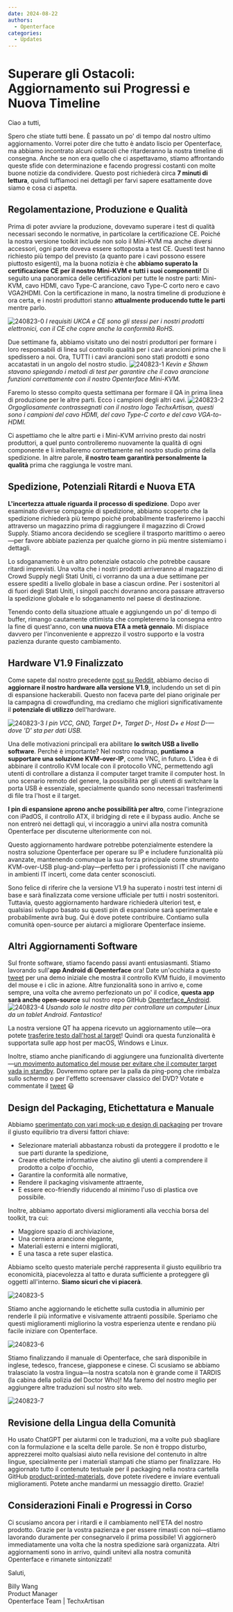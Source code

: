 ```yaml
---
date: 2024-08-22
authors:
  - Openterface
categories:
  - Updates
---
```

# Superare gli Ostacoli: Aggiornamento sui Progressi e Nuova Timeline

Ciao a tutti,

Spero che stiate tutti bene. È passato un po' di tempo dal nostro ultimo aggiornamento. Vorrei poter dire che tutto è andato liscio per Openterface, ma abbiamo incontrato alcuni ostacoli che ritarderanno la nostra timeline di consegna. Anche se non era quello che ci aspettavamo, stiamo affrontando queste sfide con determinazione e facendo progressi costanti con molte buone notizie da condividere. Questo post richiederà circa **7 minuti di lettura**, quindi tuffiamoci nei dettagli per farvi sapere esattamente dove siamo e cosa ci aspetta.

## Regolamentazione, Produzione e Qualità

Prima di poter avviare la produzione, dovevamo superare i test di qualità necessari secondo le normative, in particolare la certificazione CE. Poiché la nostra versione toolkit include non solo il Mini-KVM ma anche diversi accessori, ogni parte doveva essere sottoposta a test CE. Questi test hanno richiesto più tempo del previsto (a quanto pare i cavi possono essere piuttosto esigenti), ma la buona notizia è che **abbiamo superato la certificazione CE per il nostro Mini-KVM e tutti i suoi componenti!** Di seguito una panoramica delle certificazioni per tutte le nostre parti: Mini-KVM, cavo HDMI, cavo Type-C arancione, cavo Type-C corto nero e cavo VGA2HDMI. Con la certificazione in mano, la nostra timeline di produzione è ora certa, e i nostri produttori stanno **attualmente producendo tutte le parti** mentre parlo.

![240823-0](../pic/240823-0.jpg)
*I requisiti UKCA e CE sono gli stessi per i nostri prodotti elettronici, con il CE che copre anche la conformità RoHS.*

Due settimane fa, abbiamo visitato uno dei nostri produttori per formare i loro responsabili di linea sul controllo qualità per i cavi arancioni prima che li spedissero a noi. Ora, TUTTI i cavi arancioni sono stati prodotti e sono accatastati in un angolo del nostro studio.
![240823-1](../pic/240823-1.jpg)
*Kevin e Shawn stavano spiegando i metodi di test per garantire che il cavo arancione funzioni correttamente con il nostro Openterface Mini-KVM.*

Faremo lo stesso compito questa settimana per formare il QA in prima linea di produzione per le altre parti. Ecco i campioni degli altri cavi.
![240823-2](../pic/240823-2.jpg)
*Orgogliosamente contrassegnati con il nostro logo TechxArtisan, questi sono i campioni del cavo HDMI, del cavo Type-C corto e del cavo VGA-to-HDMI.*

Ci aspettiamo che le altre parti e i Mini-KVM arrivino presto dai nostri produttori, a quel punto controlleremo nuovamente la qualità di ogni componente e li imballeremo correttamente nel nostro studio prima della spedizione. In altre parole, **il nostro team garantirà personalmente la qualità** prima che raggiunga le vostre mani.

## Spedizione, Potenziali Ritardi e Nuova ETA

**L'incertezza attuale riguarda il processo di spedizione**. Dopo aver esaminato diverse compagnie di spedizione, abbiamo scoperto che la spedizione richiederà più tempo poiché probabilmente trasferiremo i pacchi attraverso un magazzino prima di raggiungere il magazzino di Crowd Supply. Stiamo ancora decidendo se scegliere il trasporto marittimo o aereo—per favore abbiate pazienza per qualche giorno in più mentre sistemiamo i dettagli.

Lo sdoganamento è un altro potenziale ostacolo che potrebbe causare ritardi imprevisti. Una volta che i nostri prodotti arriveranno al magazzino di Crowd Supply negli Stati Uniti, ci vorranno da una a due settimane per essere spediti a livello globale in base a ciascun ordine. Per i sostenitori al di fuori degli Stati Uniti, i singoli pacchi dovranno ancora passare attraverso la spedizione globale e lo sdoganamento nel paese di destinazione.

Tenendo conto della situazione attuale e aggiungendo un po' di tempo di buffer, rimango cautamente ottimista che completeremo la consegna entro la fine di quest'anno, con **una nuova ETA a metà gennaio**. Mi dispiace davvero per l'inconveniente e apprezzo il vostro supporto e la vostra pazienza durante questo cambiamento.

## Hardware V1.9 Finalizzato

Come sapete dal nostro precedente [post su Reddit](https://www.reddit.com/r/Openterface_miniKVM/comments/1e25pco/openterface_minikvm_v19_with_pins_for_more/), abbiamo deciso di **aggiornare il nostro hardware alla versione V1.9**, includendo un set di pin di espansione hackerabili. Questo non faceva parte del piano originale per la campagna di crowdfunding, ma crediamo che migliori significativamente il **potenziale di utilizzo** dell'hardware.

![240823-3](../pic/240823-3.jpg)
*I pin VCC, GND, Target D+, Target D-, Host D+ e Host D-—dove 'D' sta per dati USB.*

Una delle motivazioni principali era abilitare **lo switch USB a livello software**. Perché è importante? Nel nostro roadmap, **puntiamo a supportare una soluzione KVM-over-IP**, come VNC, in futuro. L'idea è di abbinare il controllo KVM locale con il protocollo VNC, permettendo agli utenti di controllare a distanza il computer target tramite il computer host. In uno scenario remoto del genere, la possibilità per gli utenti di switchare la porta USB è essenziale, specialmente quando sono necessari trasferimenti di file tra l'host e il target.

**I pin di espansione aprono anche possibilità per altro**, come l'integrazione con iPadOS, il controllo ATX, il bridging di rete e il bypass audio. Anche se non entrerò nei dettagli qui, vi incoraggio a unirvi alla nostra comunità Openterface per discuterne ulteriormente con noi.

Questo aggiornamento hardware potrebbe potenzialmente estendere la nostra soluzione Openterface per operare su IP e includere funzionalità più avanzate, mantenendo comunque la sua forza principale come strumento KVM-over-USB plug-and-play—perfetto per i professionisti IT che navigano in ambienti IT incerti, come data center sconosciuti.

Sono felice di riferire che la versione V1.9 ha superato i nostri test interni di base e sarà finalizzata come versione ufficiale per tutti i nostri sostenitori. Tuttavia, questo aggiornamento hardware richiederà ulteriori test, e qualsiasi sviluppo basato su questi pin di espansione sarà sperimentale e probabilmente avrà bug. Qui è dove potete contribuire. Contiamo sulla comunità open-source per aiutarci a migliorare Openterface insieme.

## Altri Aggiornamenti Software

Sul fronte software, stiamo facendo passi avanti entusiasmanti. Stiamo lavorando sull'**app Android di Openterface** ora! Date un'occhiata a questo [tweet](https://x.com/TechxArtisan/status/1825460088922071398) per una demo iniziale che mostra il controllo KVM fluido, il movimento del mouse e i clic in azione. Altre funzionalità sono in arrivo e, come sempre, una volta che avremo perfezionato un po' il codice, **questa app sarà anche open-source** sul nostro repo GitHub [Openterface_Android](https://github.com/TechxArtisanStudio/Openterface_Android).
![240823-4](pic/240823-4.jpg)
*Usando solo le nostre dita per controllare un computer Linux da un tablet Android. Fantastico!*

La nostra versione QT ha appena ricevuto un aggiornamento utile—ora potete [trasferire testo dall'host al target](https://x.com/TechxArtisan/status/1825919721960780131)! Quindi ora questa funzionalità è supportata sulle app host per macOS, Windows e Linux.

Inoltre, stiamo anche pianificando di aggiungere una funzionalità divertente—[un movimento automatico del mouse per evitare che il computer target vada in standby](https://x.com/TechxArtisan/status/1825471186668847241). Dovremmo optare per la palla da ping-pong che rimbalza sullo schermo o per l'effetto screensaver classico del DVD? Votate e commentate il [tweet](https://x.com/TechxArtisan/status/1825470086800691459) 😃

## Design del Packaging, Etichettatura e Manuale

Abbiamo [sperimentato con vari mock-up e design di packaging](https://www.reddit.com/r/Openterface_miniKVM/comments/1elm4vq/almost_ready_to_finalize_our_package_design/) per trovare il giusto equilibrio tra diversi fattori chiave:

- Selezionare materiali abbastanza robusti da proteggere il prodotto e le sue parti durante la spedizione,
- Creare etichette informative che aiutino gli utenti a comprendere il prodotto a colpo d'occhio,
- Garantire la conformità alle normative,
- Rendere il packaging visivamente attraente,
- E essere eco-friendly riducendo al minimo l'uso di plastica ove possibile.

Inoltre, abbiamo apportato diversi miglioramenti alla vecchia borsa del toolkit, tra cui:

- Maggiore spazio di archiviazione,
- Una cerniera arancione elegante,
- Materiali esterni e interni migliorati,
- E una tasca a rete super elastica.

Abbiamo scelto questo materiale perché rappresenta il giusto equilibrio tra economicità, piacevolezza al tatto e durata sufficiente a proteggere gli oggetti all'interno. **Siamo sicuri che vi piacerà**.

![240823-5](../pic/240823-5.jpg)

Stiamo anche aggiornando le etichette sulla custodia in alluminio per renderle il più informative e visivamente attraenti possibile. Speriamo che questi miglioramenti migliorino la vostra esperienza utente e rendano più facile iniziare con Openterface.

![240823-6](../pic/240823-6.jpg)

Stiamo finalizzando il manuale di Openterface, che sarà disponibile in inglese, tedesco, francese, giapponese e cinese. Ci scusiamo se abbiamo tralasciato la vostra lingua—la nostra scatola non è grande come il TARDIS (la cabina della polizia del Doctor Who)! Ma faremo del nostro meglio per aggiungere altre traduzioni sul nostro sito web.

![240823-7](../pic/240823-7.jpg)

## Revisione della Lingua della Comunità

Ho usato ChatGPT per aiutarmi con le traduzioni, ma a volte può sbagliare con la formulazione e la scelta delle parole. Se non è troppo disturbo, apprezzerei molto qualsiasi aiuto nella revisione del contenuto in altre lingue, specialmente per i materiali stampati che stiamo per finalizzare. Ho aggiornato tutto il contenuto testuale per il packaging nella nostra cartella GitHub [product-printed-materials](https://github.com/TechxArtisanStudio/Openterface/tree/main/product-printed-materials), dove potete rivedere e inviare eventuali miglioramenti. Potete anche mandarmi un messaggio diretto. Grazie!

## Considerazioni Finali e Progressi in Corso

Ci scusiamo ancora per i ritardi e il cambiamento nell'ETA del nostro prodotto. Grazie per la vostra pazienza e per essere rimasti con noi—stiamo lavorando duramente per consegnarvelo il prima possibile! Vi aggiornerò immediatamente una volta che la nostra spedizione sarà organizzata. Altri aggiornamenti sono in arrivo, quindi unitevi alla nostra comunità Openterface e rimanete sintonizzati!

Saluti,

Billy Wang  
Product Manager  
Openterface Team | TechxArtisan